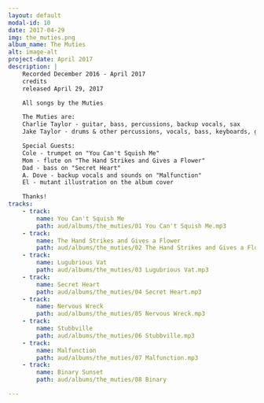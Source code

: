 ```yaml
---
layout: default
modal-id: 10
date: 2017-04-29
img: the_muties.png
album_name: The Muties
alt: image-alt
project-date: April 2017
description: |
    Recorded December 2016 - April 2017
    credits
    released April 29, 2017

    All songs by the Muties

    The Muties are:
    Charlie Taylor - guitar, bass, percussions, backup vocals, sax
    Jake Taylor - drums & other percussions, vocals, bass, keyboards, guitar, harmonica, jaw harp

    Special Guests:
    Cole - trumpet on "You Can't Squish Me"
    Mom - flute on "The Hand Strikes and Gives a Flower"
    Dad - bass on "Secret Heart"
    A. Dove - backup vocals and sounds on "Malfunction"
    El - mutant illustration on the album cover

    Thanks!
tracks:
    - track:
        name: You Can't Squish Me
        path: aud/albums/the_muties/01 You Can't Squish Me.mp3
    - track:
        name: The Hand Strikes and Gives a Flower
        path: aud/albums/the_muties/02 The Hand Strikes and Gives a Flower.mp3
    - track:
        name: Lugubrious Vat
        path: aud/albums/the_muties/03 Lugubrious Vat.mp3
    - track:
        name: Secret Heart
        path: aud/albums/the_muties/04 Secret Heart.mp3
    - track:
        name: Nervous Wreck
        path: aud/albums/the_muties/05 Nervous Wreck.mp3
    - track:
        name: Stubbville
        path: aud/albums/the_muties/06 Stubbville.mp3
    - track:
        name: Malfunction
        path: aud/albums/the_muties/07 Malfunction.mp3
    - track:
        name: Binary Sunset
        path: aud/albums/the_muties/08 Binary

---
```

<!-- # Hello world
![My helpful screenshot](aud/albums/screenshot.jpg_site/aud/albums/items_of_interest/01 The Cincinnati Cobra.mp3) -->